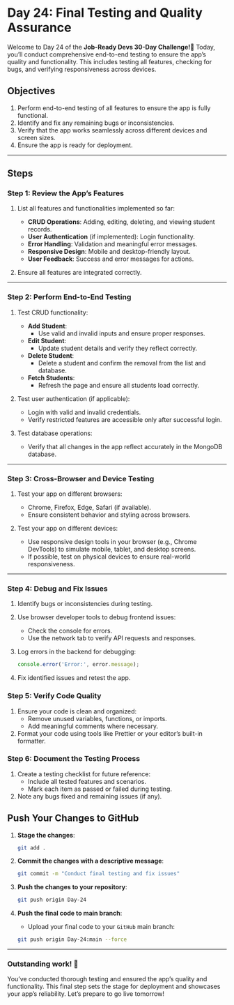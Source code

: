 # Day 24: Final Testing and Quality Assurance

Welcome to Day 24 of the **Job-Ready Devs 30-Day Challenge!**🎉 Today, you’ll conduct comprehensive end-to-end testing to ensure the app’s quality and functionality. This includes testing all features, checking for bugs, and verifying responsiveness across devices.

## Objectives
1. Perform end-to-end testing of all features to ensure the app is fully functional.
2. Identify and fix any remaining bugs or inconsistencies.
3. Verify that the app works seamlessly across different devices and screen sizes.
4. Ensure the app is ready for deployment.

---

## Steps

### Step 1: Review the App’s Features
1. List all features and functionalities implemented so far:
   - **CRUD Operations**: Adding, editing, deleting, and viewing student records.
   - **User Authentication** (if implemented): Login functionality.
   - **Error Handling**: Validation and meaningful error messages.
   - **Responsive Design**: Mobile and desktop-friendly layout.
   - **User Feedback**: Success and error messages for actions.

2. Ensure all features are integrated correctly.

---

### Step 2: Perform End-to-End Testing
1. Test CRUD functionality:
   - **Add Student**:
     - Use valid and invalid inputs and ensure proper responses.
   - **Edit Student**:
     - Update student details and verify they reflect correctly.
   - **Delete Student**:
     - Delete a student and confirm the removal from the list and database.
   - **Fetch Students**:
     - Refresh the page and ensure all students load correctly.

2. Test user authentication (if applicable):
   - Login with valid and invalid credentials.
   - Verify restricted features are accessible only after successful login.

3. Test database operations:
   - Verify that all changes in the app reflect accurately in the MongoDB database.

---

### Step 3: Cross-Browser and Device Testing
1. Test your app on different browsers:
   - Chrome, Firefox, Edge, Safari (if available).
   - Ensure consistent behavior and styling across browsers.

2. Test your app on different devices:
   - Use responsive design tools in your browser (e.g., Chrome DevTools) to simulate mobile, tablet, and desktop screens.
   - If possible, test on physical devices to ensure real-world responsiveness.

---

### Step 4: Debug and Fix Issues
1. Identify bugs or inconsistencies during testing.
2. Use browser developer tools to debug frontend issues:
   - Check the console for errors.
   - Use the network tab to verify API requests and responses.
3. Log errors in the backend for debugging:
    ```javascript
    console.error('Error:', error.message);
    ```

4. Fix identified issues and retest the app.

### Step 5: Verify Code Quality
1. Ensure your code is clean and organized:
    - Remove unused variables, functions, or imports.
    - Add meaningful comments where necessary.
2. Format your code using tools like Prettier or your editor’s built-in formatter.  

### Step 6: Document the Testing Process
1. Create a testing checklist for future reference:
    - Include all tested features and scenarios.
    - Mark each item as passed or failed during testing.
2. Note any bugs fixed and remaining issues (if any).

## Push Your Changes to GitHub
1. **Stage the changes**:
    ```bash
    git add .
    ```

2. **Commit the changes with a descriptive message**:
    ```bash
    git commit -m "Conduct final testing and fix issues"
    ```

3. **Push the changes to your repository**:
    ```bash
    git push origin Day-24
    ```

4. **Push the final code to main branch**:
    - Upload your final code to your `GitHub` main branch:
    ```bash
    git push origin Day-24:main --force
    ```

---

### Outstanding work! 🎉
You’ve conducted thorough testing and ensured the app’s quality and functionality. This final step sets the stage for deployment and showcases your app’s reliability. Let’s prepare to go live tomorrow!